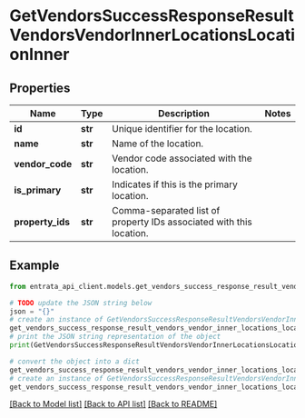 # GetVendorsSuccessResponseResultVendorsVendorInnerLocationsLocationInner


## Properties

Name | Type | Description | Notes
------------ | ------------- | ------------- | -------------
**id** | **str** | Unique identifier for the location. | 
**name** | **str** | Name of the location. | 
**vendor_code** | **str** | Vendor code associated with the location. | 
**is_primary** | **str** | Indicates if this is the primary location. | 
**property_ids** | **str** | Comma-separated list of property IDs associated with this location. | 

## Example

```python
from entrata_api_client.models.get_vendors_success_response_result_vendors_vendor_inner_locations_location_inner import GetVendorsSuccessResponseResultVendorsVendorInnerLocationsLocationInner

# TODO update the JSON string below
json = "{}"
# create an instance of GetVendorsSuccessResponseResultVendorsVendorInnerLocationsLocationInner from a JSON string
get_vendors_success_response_result_vendors_vendor_inner_locations_location_inner_instance = GetVendorsSuccessResponseResultVendorsVendorInnerLocationsLocationInner.from_json(json)
# print the JSON string representation of the object
print(GetVendorsSuccessResponseResultVendorsVendorInnerLocationsLocationInner.to_json())

# convert the object into a dict
get_vendors_success_response_result_vendors_vendor_inner_locations_location_inner_dict = get_vendors_success_response_result_vendors_vendor_inner_locations_location_inner_instance.to_dict()
# create an instance of GetVendorsSuccessResponseResultVendorsVendorInnerLocationsLocationInner from a dict
get_vendors_success_response_result_vendors_vendor_inner_locations_location_inner_from_dict = GetVendorsSuccessResponseResultVendorsVendorInnerLocationsLocationInner.from_dict(get_vendors_success_response_result_vendors_vendor_inner_locations_location_inner_dict)
```
[[Back to Model list]](../README.md#documentation-for-models) [[Back to API list]](../README.md#documentation-for-api-endpoints) [[Back to README]](../README.md)


